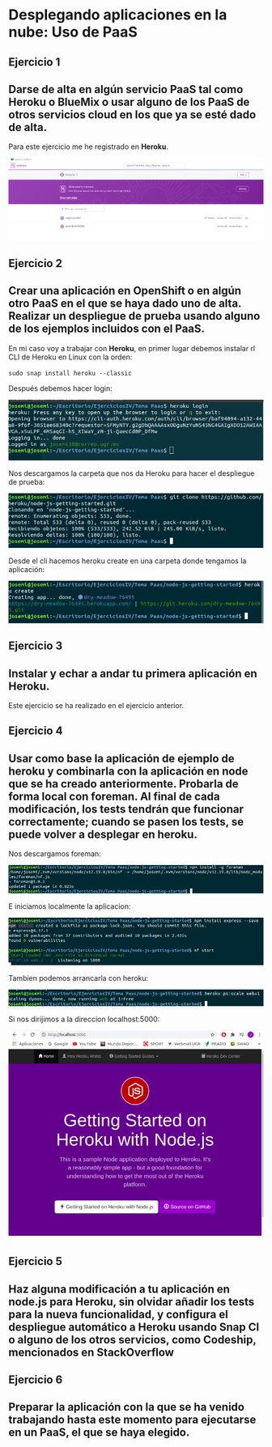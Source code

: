 # Desplegando aplicaciones en la nube: Uso de PaaS

## Ejercicio 1
## Darse de alta en algún servicio PaaS tal como Heroku o BlueMix o usar alguno de los PaaS de otros servicios cloud en los que ya se esté dado de alta.

Para este ejercicio me he registrado en **Heroku**.

![Registroheroku](https://github.com/josemip98/EjerciciosIV/blob/master/Tema%20Paas/Images/registroHeroku.png)

## Ejercicio 2
## Crear una aplicación en OpenShift o en algún otro PaaS en el que se haya dado uno de alta. Realizar un despliegue de prueba usando alguno de los ejemplos incluidos con el PaaS.

En mi caso voy a trabajar con **Heroku**, en primer lugar debemos instalar rl CLI de Heroku en Linux con la orden:

`sudo snap install heroku --classic`

Después debemos hacer login:

![Registroheroku](https://github.com/josemip98/EjerciciosIV/blob/master/Tema%20Paas/Images/login.png)

Nos descargamos la carpeta que nos da Heroku para hacer el despliegue de prueba:

![Registroheroku](https://github.com/josemip98/EjerciciosIV/blob/master/Tema%20Paas/Images/gitclone.png)

Desde el cli hacemos heroku create en una carpeta donde tengamos la aplicación:

![Registroheroku](https://github.com/josemip98/EjerciciosIV/blob/master/Tema%20Paas/Images/create.png)

## Ejercicio 3
## Instalar y echar a andar tu primera aplicación en Heroku.

Este ejercicio se ha realizado en el ejercicio anterior.

## Ejercicio 4
## Usar como base la aplicación de ejemplo de heroku y combinarla con la aplicación en node que se ha creado anteriormente. Probarla de forma local con foreman. Al final de cada modificación, los tests tendrán que funcionar correctamente; cuando se pasen los tests, se puede volver a desplegar en heroku.

Nos descargamos foreman:

![Registroheroku](https://github.com/josemip98/EjerciciosIV/blob/master/Tema%20Paas/Images/foreman.png)

E iniciamos localmente la aplicacion:

![Registroheroku](https://github.com/josemip98/EjerciciosIV/blob/master/Tema%20Paas/Images/start.png)

Tambien podemos arrancarla con heroku:

![Registroheroku](https://github.com/josemip98/EjerciciosIV/blob/master/Tema%20Paas/Images/scale.png)

Si nos dirijimos a la direccion localhost:5000:

![Registroheroku](https://github.com/josemip98/EjerciciosIV/blob/master/Tema%20Paas/Images/localhost.png)

## Ejercicio 5
## Haz alguna modificación a tu aplicación en node.js para Heroku, sin olvidar añadir los tests para la nueva funcionalidad, y configura el despliegue automático a Heroku usando Snap CI o alguno de los otros servicios, como Codeship, mencionados en StackOverflow

## Ejercicio 6
## Preparar la aplicación con la que se ha venido trabajando hasta este momento para ejecutarse en un PaaS, el que se haya elegido.












